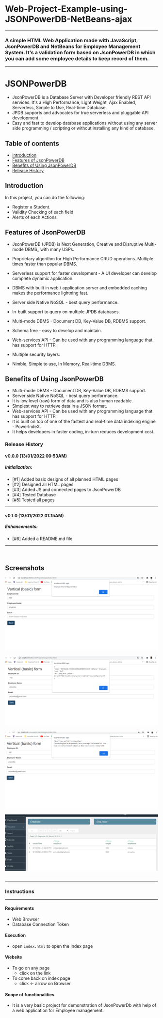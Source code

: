 # Web-Project-Example-using-JSONPowerDB-NetBeans-ajax
---------------------

  ### A simple **HTML Web Application** made with **JavaScript**, **JsonPowerDB** and **NetBeans** for **Employee Management System**. It's a validation form based on JsonPowerDB in which you can add some employee details to keep record of them.

----
# JSONPowerDB
* JsonPowerDB is a Database Server with Developer friendly REST API services. It's a High Performance, Light Weight, Ajax Enabled, Serverless, Simple to Use, Real-time Database.
* JPDB supports and advocates for true serverless and pluggable API development.
* Easy and fast to develop database applications without using any server side programming / scripting or without installing any kind of database.

## Table of contents
* [Introduction](#introduction)
* [Features of JsonPowerDB](#features-of-jsonpowerdb)
* [Benefits of Using JsonPowerDB](#benefits-of-using-jsonpowerdb)
* [Release History](#release-history)


## Introduction
In this project, you can do the following:
* Register a Student.
* Validity Checking of each field
* Alerts of each Actions 


## Features of JsonPowerDB
* JsonPowerDB (JPDB) is Next Generation, Creative and Disruptive Multi-mode DBMS_ with many USPs.

* Proprietary algorithm for High Performance CRUD operations. Multiple times faster than popular DBMS.

* Serverless support for faster development - A UI developer can develop complete dynamic application.

* DBMS with built in web / application server and embedded caching makes the performance lightning fast.

* Server side Native NoSQL - best query performance.

* In-built support to query on multiple JPDB databases.

* Multi-mode DBMS - Document DB, Key-Value DB, RDBMS support.

* Schema free - easy to develop and maintain.

* Web-services API - Can be used with any programming language that has support for HTTP.

* Multiple security layers.

* Nimble, Simple to use, In Memory, Real-time DBMS.


## Benefits of Using JsonPowerDB
- Multi-mode DBMS - Document DB, Key-Value DB, RDBMS support.
- Server side Native NoSQL - best query performance.
- It is low level (raw) form of data and is also human readable.
- Simplest way to retrieve data in a JSON format.
- Web-services API - Can be used with any programming language that has support for HTTP.
- It is built on top of one of the fastest and real-time data indexing engine - PowerIndeX.
- It helps developers in faster coding, in-turn reduces development cost.


 ### Release History
#### v0.0.0 (13/01/2022 00:53AM)
##### Initialization:
- [#1] Added basic designs of all planned HTML pages
- [#2] Designed all HTML pages
- [#3] Added JS and connected pages to JsonPowerDB
- [#4] Tested Database
- [#5] Tested all pages
---
#### v0.1.0 (13/01/2022 01:15AM)
##### Enhancements:
- [#6] Added a README.md file

---
&nbsp;&nbsp;

## Screenshots
![Validation](https://github.com/snippy066/assignment/blob/main/projectImage/assign1.png)&nbsp;&nbsp;
![Executation](https://github.com/snippy066/assignment/blob/main/projectImage/assign2.png)&nbsp;&nbsp;
![Result](https://github.com/snippy066/assignment/blob/main/projectImage/assign3.png)&nbsp;&nbsp;
![Database](https://github.com/snippy066/assignment/blob/main/projectImage/assign4.png)&nbsp;&nbsp;


-----
   
  ### Instructions
  _____________________
#### Requirements
  * Web Browser
  * Database Connection Token
  
#### Execution
* open `index.html` to open the Index page

#### Website
* To go on any page
  * click on the link
* To come back on index page
  * click <- arrow on Browser

#### Scope of functionalities
* It is a very basic project for demonstration of JsonPowerDb with help of a web application for Employee management.
